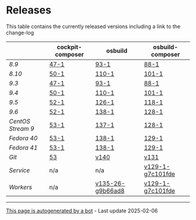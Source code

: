 # Releases
This table contains the currently released versions including a link to the change-log

|       | cockpit-composer    | osbuild    | osbuild-composer    |
|-------|---------------------|------------|---------------------|
*8.9* | [47-1](https://github.com/osbuild/cockpit-composer/releases/tag/47) | [93-1](https://github.com/osbuild/osbuild/releases/tag/v93) | [88-1](https://github.com/osbuild/osbuild-composer/releases/tag/v88)
*8.10* | [50-1](https://github.com/osbuild/cockpit-composer/releases/tag/50) | [110-1](https://github.com/osbuild/osbuild/releases/tag/v110) | [101-1](https://github.com/osbuild/osbuild-composer/releases/tag/v101)
*9.3* | [47-1](https://github.com/osbuild/cockpit-composer/releases/tag/47) | [93-1](https://github.com/osbuild/osbuild/releases/tag/v93) | [88-1](https://github.com/osbuild/osbuild-composer/releases/tag/v88)
*9.4* | [50-1](https://github.com/osbuild/cockpit-composer/releases/tag/50) | [110-1](https://github.com/osbuild/osbuild/releases/tag/v110) | [101-1](https://github.com/osbuild/osbuild-composer/releases/tag/v101)
*9.5* | [52-1](https://github.com/osbuild/cockpit-composer/releases/tag/52) | [126-1](https://github.com/osbuild/osbuild/releases/tag/v126) | [118-1](https://github.com/osbuild/osbuild-composer/releases/tag/v118)
*9.6* | [52-1](https://github.com/osbuild/cockpit-composer/releases/tag/52) | [138-1](https://github.com/osbuild/osbuild/releases/tag/v138) | [128-1](https://github.com/osbuild/osbuild-composer/releases/tag/v128)
*CentOS Stream 9* | [53-1](https://github.com/osbuild/cockpit-composer/releases/tag/53) | [137-1](https://github.com/osbuild/osbuild/releases/tag/v137) | [128-1](https://github.com/osbuild/osbuild-composer/releases/tag/v128)
*Fedora 40* | [53-1](https://github.com/osbuild/cockpit-composer/releases/tag/53) | [138-1](https://github.com/osbuild/osbuild/releases/tag/v138) | [129-1](https://github.com/osbuild/osbuild-composer/releases/tag/v129)
*Fedora 41* | [53-1](https://github.com/osbuild/cockpit-composer/releases/tag/53) | [138-1](https://github.com/osbuild/osbuild/releases/tag/v138) | [129-1](https://github.com/osbuild/osbuild-composer/releases/tag/v129)
*Git* | [53](https://github.com/osbuild/cockpit-composer/releases/tag/53) | [v140](https://github.com/osbuild/osbuild/releases/tag/v140) | [v131](https://github.com/osbuild/osbuild-composer/releases/tag/v131)
*Service* | n/a | n/a | [v129-1-g7c101fde](https://github.com/osbuild/osbuild-composer/compare/v129-1-g7c101fde...main)
*Workers* | n/a | [v135-26-g9b66ad8](https://github.com/osbuild/osbuild/compare/v135-26-g9b66ad8...main) | [v129-1-g7c101fde](https://github.com/osbuild/osbuild-composer/compare/v129-1-g7c101fde...main)

---

[This page is autogenerated by a bot](https://gitlab.cee.redhat.com/osbuild/guides-bot/-/blob/main/release_overview.py) - Last update 2025-02-06